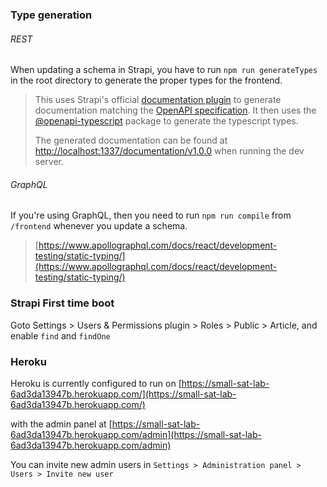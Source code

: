### Type generation

###### REST

When updating a schema in Strapi, you have to run `npm run generateTypes` in the root directory to generate the proper types for the frontend.

> This uses Strapi's official [documentation plugin](https://docs.strapi.io/dev-docs/plugins/documentation) to generate documentation matching the [OpenAPI specification](https://swagger.io/specification/). It then uses the [@openapi-typescript](https://www.npmjs.com/package/openapi-typescript) package to generate the typescript types.
>
> The generated documentation can be found at [http://localhost:1337/documentation/v1.0.0](http://localhost:1337/documentation/v1.0.0) when running the dev server.

###### GraphQL

If you're using GraphQL, then you need to run `npm run compile` from `/frontend` whenever you update a schema.

> [https://www.apollographql.com/docs/react/development-testing/static-typing/](https://www.apollographql.com/docs/react/development-testing/static-typing/)

### Strapi First time boot

Goto Settings > Users & Permissions plugin > Roles > Public > Article, and enable `find` and `findOne`

### Heroku

Heroku is currently configured to run on [https://small-sat-lab-6ad3da13947b.herokuapp.com/](https://small-sat-lab-6ad3da13947b.herokuapp.com/)

with the admin panel at [https://small-sat-lab-6ad3da13947b.herokuapp.com/admin](https://small-sat-lab-6ad3da13947b.herokuapp.com/admin)

You can invite new admin users in `Settings > Administration panel > Users > Invite new user`
